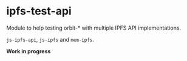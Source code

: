 # ipfs-test-api

Module to help testing orbit-* with multiple IPFS API implementations. 

`js-ipfs-api`, `js-ipfs` and `mem-ipfs`.

**Work in progress**